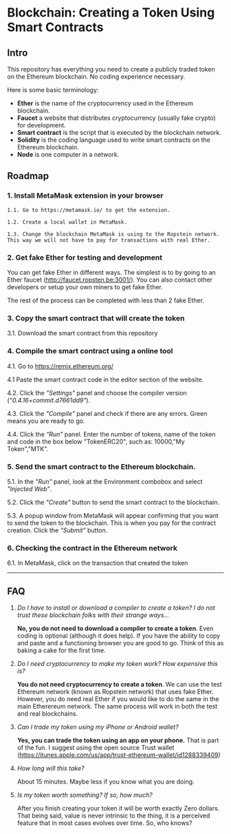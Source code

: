 # Blockchain: Creating a Token Using Smart Contracts

## Intro
This repository has everything you need to create a publicly traded token on the Ethereum blockchain. No coding experience necessary. 

Here is some basic terminology:
  * **Ether** is the name of the cryptocurrency used in the Ethereum blockchain.
  * **Faucet** a website that distributes cryptocurrency (usually fake crypto) for development.
  * **Smart contract** is the script that is executed by the blockchain network.
  * **Solidity** is the coding language used to write smart contracts on the Ethereum blockchain.
  * **Node** is one computer in a network.

## Roadmap

### 1. Install MetaMask extension in your browser 

    1.1. Go to https://metamask.io/ to get the extension. 

    1.2. Create a local wallet in MetaMask.

    1.3. Change the blockchain MetaMask is using to the Ropstein network. This way we will not have to pay for transactions with real Ether. 
    
### 2. Get fake Ether for testing and development

You can get fake Ether in different ways. The simplest is to by going to an Ether faucet (http://faucet.ropsten.be:3001/). You can also contact other developers or setup your own miners to get fake Ether. 

The rest of the process can be completed with less than 2 fake Ether.

### 3. Copy the smart contract that will create the token 

3.1. Download the smart contract from this repository

### 4. Compile the smart contract using a online tool 

4.1. Go to https://remix.ethereum.org/

4.1 Paste the smart contract code in the editor section of the website.
  
4.2. Click the *"Settings"* panel and choose the compiler version (*"0.4.16+commit.d7661dd9"*).
  
4.3. Click the *"Compile"* panel and check if there are any errors. Green means you are ready to go.
  
4.4. Click the *"Run"* panel. Enter the number of tokens, name of the token and code in the box below "TokenERC20", such as: 10000,"My Token","MTK".  

### 5. Send the smart contract to the Ethereum blockchain. 

5.1. In the *"Run"* panel, look at the Environment combobox and select *"Injected Web"*.
    
5.2. Click the *"Create"* button to send the smart contract to the blockchain. 
    
5.3. A popup window from MetaMask will appear confirming that you want to send the token to the blockchain. This is when you pay for the contract creation. Click the *"Submit"* button.

### 6. Checking the contract in the Ethereum network

6.1. In MetaMask, click on the transaction that created the token

---

## FAQ
1. *Do I have to install or download a compiler to create a token? I do not trust these blockchain folks with their strange ways...* 

      **No, you do not need to download a compiler to create a token**. Even coding is optional (although it does help). If you have the ability to copy and paste and a functioning browser you are good to go. Think of this as baking a cake for the first time.

2. *Do I need cryptocurrency to make my token work? How expensive this is?*

      **You do not need cryptocurrency to create a token**. We can use the test Ethereum network (known as Ropstein network) that uses fake Ether. However, you do need real Ether if you would like to do the same in the main Etherereum network. The same process will work in both the test and real blockchains. 

3. *Can I trade my token using my iPhone or Android wallet?*

      **Yes, you can trade the token using an app on your phone.** That is part of the fun. I suggest using the open source Trust wallet (https://itunes.apple.com/us/app/trust-ethereum-wallet/id1288339409)

3. *How long will this take?*

      About 15 minutes. Maybe less if you know what you are doing.

4. *Is my token worth something? If so, how much?*
   
      After you finish creating your token it will be worth exactly Zero dollars. That being said, value is never intrinsic to the thing, it is a perceived feature that in most cases evolves over time. So, who knows?   






